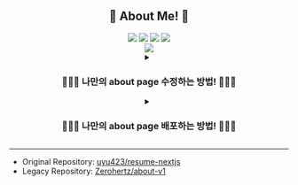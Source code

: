 <div align="center">
    <h2>🎉 About Me! 🎉</h2>
    <img src="https://shields.io/badge/React-18-61DAFB?logo=react&style=for-the-badge&logoColor=61DAFB"/> <img src="https://img.shields.io/badge/Next.js-15-000000?style=for-the-badge&logo=nextdotjs&logoColor=000000"/> <img src="https://img.shields.io/badge/Sass-1.77-CC6699?style=for-the-badge&logo=sass&logoColor=CC6699"/> <img src="https://img.shields.io/badge/Bootstrap-5-7952B3?style=for-the-badge&logo=bootstrap&logoColor=7952B3"/>
    <br/>
    <a href="https://github.com/Zerohertz/about/actions/workflows/nextjs.yml">
        <img src="https://github.com/Zerohertz/about/actions/workflows/nextjs.yml/badge.svg"/>
    </a>
</div>

<details>
<summary align="center">
<h3>
🧑🏻‍🎨 나만의 about page 수정하는 방법! 🧑🏻‍🎨
</h3>
</summary>

> Page: 기본적으로 아래와 같은 구성을 가지며 `Profile`, `Introduction`, `Skills`를 제외한 나머지 component들은 `Common`을 통해 구현
> https://github.com/Zerohertz/about/blob/89283eb6e61598a36cf36debe99d89c3f611a35e/src/pages/index.tsx#L19-L34

> Global: Meta data, analytics 등 전역 설정
> https://github.com/Zerohertz/about/blob/89283eb6e61598a36cf36debe99d89c3f611a35e/src/payloads/global.ts#L6-L34

> Profile: 이름, 사진 및 관련 링크
> https://github.com/Zerohertz/about/blob/89283eb6e61598a36cf36debe99d89c3f611a35e/src/payloads/profile.ts#L7-L49

> Introduction: 자기소개
> https://github.com/Zerohertz/about/blob/89283eb6e61598a36cf36debe99d89c3f611a35e/src/payloads/introduction.ts#L3-L18

> Skills: 경험한 기술들
> https://github.com/Zerohertz/about/blob/89283eb6e61598a36cf36debe99d89c3f611a35e/src/payloads/skills.ts#L4-L36
> https://github.com/Zerohertz/about/blob/89283eb6e61598a36cf36debe99d89c3f611a35e/src/payloads/skills.ts#L166-L171

> Common: 다양하게 custom 가능한 항목들
> https://github.com/Zerohertz/about/blob/89283eb6e61598a36cf36debe99d89c3f611a35e/src/payloads/experiences.ts#L3-L99

> Color: 주요한 색상 변경은 아래의 값들을 변경하여 설정
> https://github.com/Zerohertz/about/blob/89283eb6e61598a36cf36debe99d89c3f611a35e/src/styles/_colors.scss#L3-L6

</details>

<details align="center">
<summary>
<h3>
🧑🏻‍💻 나만의 about page 배포하는 방법! 🧑🏻‍💻
</h3>
</summary>

> ![step 1.](https://github.com/user-attachments/assets/1d40bc3f-c3f2-4968-9fb4-fce99fbd558e)
> 현재 repository를 fork한다. (최종적으로 배포되는 위치는 `${USERNAME}.github.io/${REPOSITORY_NAME}`)

> ![step 2.](https://github.com/user-attachments/assets/236b8bf6-7068-4a5c-a628-8ead2b90b3a8)
> GitHub Pages에 설정을 GitHub Actions로 바꾼다.

> ![step 3.](https://github.com/user-attachments/assets/d8aaa52b-6150-4904-b2df-8713dec36754)
> GitHub Actions를 허용하고 실행한다.

> ![step 4.](https://github.com/user-attachments/assets/742f63fc-845d-46fb-8b91-866f4b888764)
> 배포 끝!

</details>

---

- Original Repository: [uyu423/resume-nextjs](https://github.com/uyu423/resume-nextjs)
- Legacy Repository: [Zerohertz/about-v1](https://github.com/Zerohertz/about-v1)
